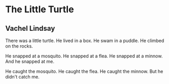 # The Little Turtle
## Vachel Lindsay
There was a little turtle.
He lived in a box.
He swam in a puddle.
He climbed on the rocks.

He snapped at a mosquito.
He snapped at a flea.
He snapped at a minnow.
And he snapped at me.

He caught the mosquito.
He caught the flea.
He caught the minnow.
But he didn't catch me.